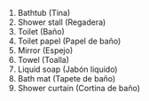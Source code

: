 1. Bathtub (Tina)
2. Shower stall (Regadera)
3. Toilet (Baño)
4. Toilet papel (Papel de baño)
5. Mirror (Espejo)
6. Towel (Toalla)
7. Liquid soap (Jabón liquido)
8. Bath mat (Tapete de baño)
9. Shower curtain (Cortina de baño)